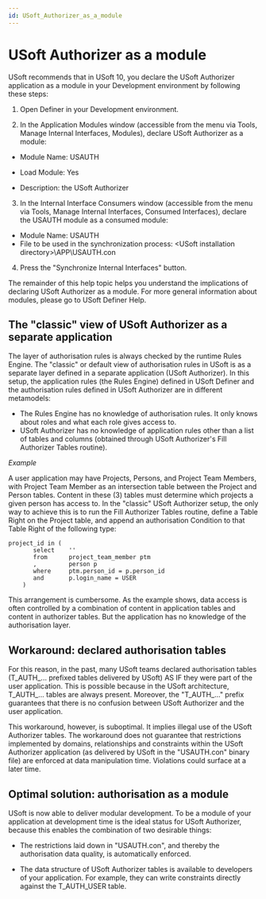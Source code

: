 ```yaml
---
id: USoft_Authorizer_as_a_module
---
```


# USoft Authorizer as a module

USoft recommends that in USoft 10, you declare the USoft Authorizer application as a module in your Development environment by following these steps:

1. Open Definer in your Development environment.

2. In the Application Modules window (accessible from the menu via Tools, Manage Internal Interfaces, Modules), declare USoft Authorizer as a module:

- Module Name: USAUTH

- Load Module: Yes
- Description: the USoft Authorizer

3. In the Internal Interface Consumers window (accessible from the menu via Tools, Manage Internal Interfaces, Consumed Interfaces), declare the USAUTH module as a consumed module:

- Module Name: USAUTH
- File to be used in the synchronization process: \<USoft installation directory>\\APP\\USAUTH.con

4. Press the "Synchronize Internal Interfaces" button.

The remainder of this help topic helps you understand the implications of declaring USoft Authorizer as a module. For more general information about modules, please go to USoft Definer Help.

## The "classic" view of USoft Authorizer as a separate application

The layer of authorisation rules is always checked by the runtime Rules Engine. The "classic" or default view of authorisation rules in USoft is as a separate layer defined in a separate application (USoft Authorizer). In this setup, the application rules (the Rules Engine) defined in USoft Definer and the authorisation rules defined in USoft Authorizer are in different metamodels:

- The Rules Engine has no knowledge of authorisation rules. It only knows about roles and what each role gives access to.
- USoft Authorizer has no knowledge of application rules other than a list of tables and columns (obtained through USoft Authorizer's Fill Authorizer Tables routine).

*Example*

A user application may have Projects, Persons, and Project Team Members, with Project Team Member as an intersection table between the Project and Person tables. Content in these (3) tables must determine which projects a given person has access to. In the "classic" USoft Authorizer setup, the only way to achieve this is to run the Fill Authorizer Tables routine, define a Table Right on the Project table, and append an authorisation Condition to that Table Right of the following type:

```
project_id in (
	   select    ''
	   from      project_team_member ptm
	   ,         person p
	   where     ptm.person_id = p.person_id
	   and       p.login_name = USER
	)

```

This arrangement is cumbersome. As the example shows, data access is often controlled by a combination of content in application tables and content in authorizer tables. But the application has no knowledge of the authorisation layer.

## Workaround: declared authorisation tables

For this reason, in the past, many USoft teams declared authorisation tables (T_AUTH_... prefixed tables delivered by USoft) AS IF they were part of the user application. This is possible because in the USoft architecture, T_AUTH_... tables are always present. Moreover, the "T_AUTH_..." prefix guarantees that there is no confusion between USoft Authorizer and the user application.

This workaround, however, is suboptimal. It implies illegal use of the USoft Authorizer tables. The workaround does not guarantee that restrictions implemented by domains, relationships and constraints within the USoft Authorizer application (as delivered by USoft in the "USAUTH.con" binary file) are enforced at data manipulation time. Violations could surface at a later time.

## Optimal solution: authorisation as a module

USoft is now able to deliver modular development. To be a module of your application at development time is the ideal status for USoft Authorizer, because this enables the combination of two desirable things:

- The restrictions laid down in "USAUTH.con", and thereby the authorisation data quality, is automatically enforced.

- The data structure of USoft Authorizer tables is available to developers of your application. For example, they can write constraints directly against the T_AUTH_USER table.